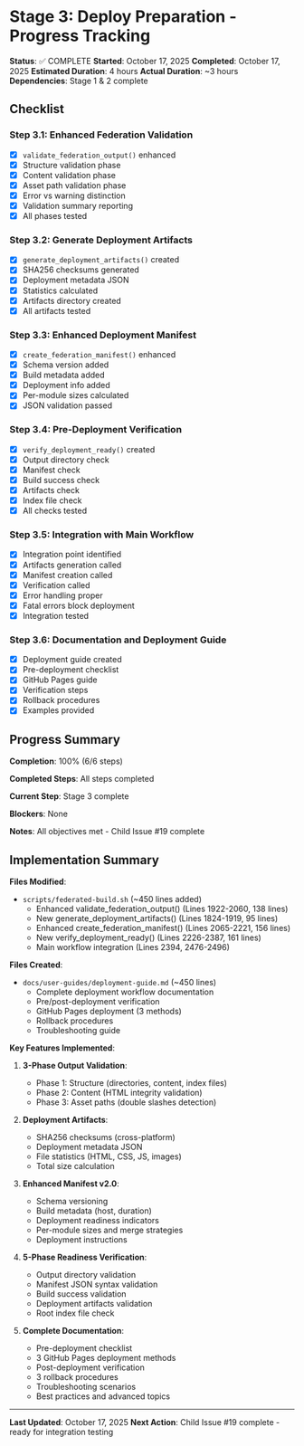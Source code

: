 # Stage 3: Deploy Preparation - Progress Tracking

**Status**: ✅ COMPLETE
**Started**: October 17, 2025
**Completed**: October 17, 2025
**Estimated Duration**: 4 hours
**Actual Duration**: ~3 hours
**Dependencies**: Stage 1 & 2 complete

## Checklist

### Step 3.1: Enhanced Federation Validation
- [x] `validate_federation_output()` enhanced
- [x] Structure validation phase
- [x] Content validation phase
- [x] Asset path validation phase
- [x] Error vs warning distinction
- [x] Validation summary reporting
- [x] All phases tested

### Step 3.2: Generate Deployment Artifacts
- [x] `generate_deployment_artifacts()` created
- [x] SHA256 checksums generated
- [x] Deployment metadata JSON
- [x] Statistics calculated
- [x] Artifacts directory created
- [x] All artifacts tested

### Step 3.3: Enhanced Deployment Manifest
- [x] `create_federation_manifest()` enhanced
- [x] Schema version added
- [x] Build metadata added
- [x] Deployment info added
- [x] Per-module sizes calculated
- [x] JSON validation passed

### Step 3.4: Pre-Deployment Verification
- [x] `verify_deployment_ready()` created
- [x] Output directory check
- [x] Manifest check
- [x] Build success check
- [x] Artifacts check
- [x] Index file check
- [x] All checks tested

### Step 3.5: Integration with Main Workflow
- [x] Integration point identified
- [x] Artifacts generation called
- [x] Manifest creation called
- [x] Verification called
- [x] Error handling proper
- [x] Fatal errors block deployment
- [x] Integration tested

### Step 3.6: Documentation and Deployment Guide
- [x] Deployment guide created
- [x] Pre-deployment checklist
- [x] GitHub Pages guide
- [x] Verification steps
- [x] Rollback procedures
- [x] Examples provided

## Progress Summary

**Completion**: 100% (6/6 steps)

**Completed Steps**: All steps completed

**Current Step**: Stage 3 complete

**Blockers**: None

**Notes**: All objectives met - Child Issue #19 complete

## Implementation Summary

**Files Modified**:
- `scripts/federated-build.sh` (~450 lines added)
  - Enhanced validate_federation_output() (Lines 1922-2060, 138 lines)
  - New generate_deployment_artifacts() (Lines 1824-1919, 95 lines)
  - Enhanced create_federation_manifest() (Lines 2065-2221, 156 lines)
  - New verify_deployment_ready() (Lines 2226-2387, 161 lines)
  - Main workflow integration (Lines 2394, 2476-2496)

**Files Created**:
- `docs/user-guides/deployment-guide.md` (~450 lines)
  - Complete deployment workflow documentation
  - Pre/post-deployment verification
  - GitHub Pages deployment (3 methods)
  - Rollback procedures
  - Troubleshooting guide

**Key Features Implemented**:

1. **3-Phase Output Validation**:
   - Phase 1: Structure (directories, content, index files)
   - Phase 2: Content (HTML integrity validation)
   - Phase 3: Asset paths (double slashes detection)

2. **Deployment Artifacts**:
   - SHA256 checksums (cross-platform)
   - Deployment metadata JSON
   - File statistics (HTML, CSS, JS, images)
   - Total size calculation

3. **Enhanced Manifest v2.0**:
   - Schema versioning
   - Build metadata (host, duration)
   - Deployment readiness indicators
   - Per-module sizes and merge strategies
   - Deployment instructions

4. **5-Phase Readiness Verification**:
   - Output directory validation
   - Manifest JSON syntax validation
   - Build success validation
   - Deployment artifacts validation
   - Root index file check

5. **Complete Documentation**:
   - Pre-deployment checklist
   - 3 GitHub Pages deployment methods
   - Post-deployment verification
   - 3 rollback procedures
   - Troubleshooting scenarios
   - Best practices and advanced topics

---

**Last Updated**: October 17, 2025
**Next Action**: Child Issue #19 complete - ready for integration testing
